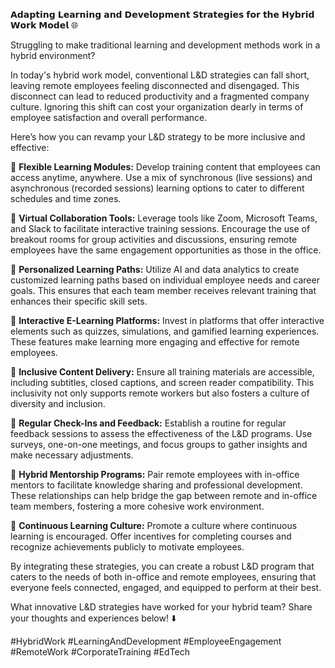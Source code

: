 𝗔𝗱𝗮𝗽𝘁𝗶𝗻𝗴 𝗟𝗲𝗮𝗿𝗻𝗶𝗻𝗴 𝗮𝗻𝗱 𝗗𝗲𝘃𝗲𝗹𝗼𝗽𝗺𝗲𝗻𝘁 𝗦𝘁𝗿𝗮𝘁𝗲𝗴𝗶𝗲𝘀 𝗳𝗼𝗿 𝘁𝗵𝗲 𝗛𝘆𝗯𝗿𝗶𝗱 𝗪𝗼𝗿𝗸 𝗠𝗼𝗱𝗲𝗹 🌐

Struggling to make traditional learning and development methods work in a hybrid environment? 

In today's hybrid work model, conventional L&D strategies can fall short, leaving remote employees feeling disconnected and disengaged. This disconnect can lead to reduced productivity and a fragmented company culture. Ignoring this shift can cost your organization dearly in terms of employee satisfaction and overall performance.

Here’s how you can revamp your L&D strategy to be more inclusive and effective:

📌 **Flexible Learning Modules:** Develop training content that employees can access anytime, anywhere. Use a mix of synchronous (live sessions) and asynchronous (recorded sessions) learning options to cater to different schedules and time zones.

📌 **Virtual Collaboration Tools:** Leverage tools like Zoom, Microsoft Teams, and Slack to facilitate interactive training sessions. Encourage the use of breakout rooms for group activities and discussions, ensuring remote employees have the same engagement opportunities as those in the office.

📌 **Personalized Learning Paths:** Utilize AI and data analytics to create customized learning paths based on individual employee needs and career goals. This ensures that each team member receives relevant training that enhances their specific skill sets.

📌 **Interactive E-Learning Platforms:** Invest in platforms that offer interactive elements such as quizzes, simulations, and gamified learning experiences. These features make learning more engaging and effective for remote employees.

📌 **Inclusive Content Delivery:** Ensure all training materials are accessible, including subtitles, closed captions, and screen reader compatibility. This inclusivity not only supports remote workers but also fosters a culture of diversity and inclusion.

📌 **Regular Check-Ins and Feedback:** Establish a routine for regular feedback sessions to assess the effectiveness of the L&D programs. Use surveys, one-on-one meetings, and focus groups to gather insights and make necessary adjustments.

📌 **Hybrid Mentorship Programs:** Pair remote employees with in-office mentors to facilitate knowledge sharing and professional development. These relationships can help bridge the gap between remote and in-office team members, fostering a more cohesive work environment.

📌 **Continuous Learning Culture:** Promote a culture where continuous learning is encouraged. Offer incentives for completing courses and recognize achievements publicly to motivate employees.

By integrating these strategies, you can create a robust L&D program that caters to the needs of both in-office and remote employees, ensuring that everyone feels connected, engaged, and equipped to perform at their best.

What innovative L&D strategies have worked for your hybrid team? Share your thoughts and experiences below! ⬇️

#HybridWork #LearningAndDevelopment #EmployeeEngagement #RemoteWork #CorporateTraining #EdTech